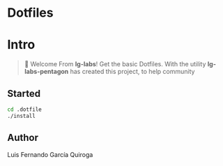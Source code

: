 # Dotfiles

# Intro

> 👋  Welcome From **lg-labs**! Get the basic Dotfiles.
>   With the utility **lg-labs-pentagon** has created this project, to help community

## Started

```bash
cd .dotfile
./install
```
## Author
Luis Fernando García Quiroga
